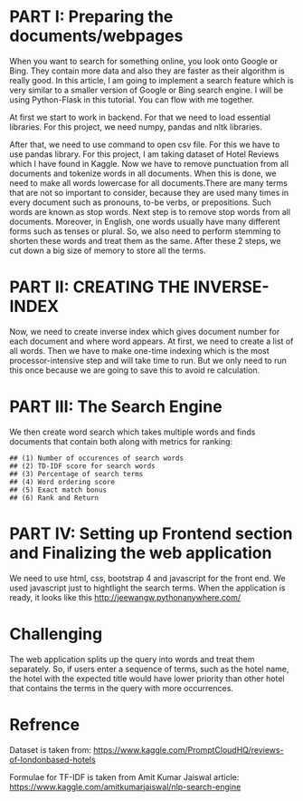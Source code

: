 # PART I: Preparing the documents/webpages
When you want to search for something online, you look onto Google or Bing. They contain more data and also they are faster as their algorithm is really good. In this article, I am going to implement a search feature which is very similar to a smaller version of Google or Bing search engine. I will be using Python-Flask in this tutorial. You can flow with me together.
 
At first we start to work in backend. For that we need to load essential libraries. For this project, we need numpy, pandas and nltk libraries.
 
After that, we need to use command to open csv file. For this we have to use pandas library. For this project, I am taking dataset of Hotel Reviews which I have found in Kaggle. Now we have to remove punctuation from all documents and tokenize words in all documents. When this is done, we need to make all words lowercase for all documents.There are many terms that are not so important to consider, because they are used many times in every document such as pronouns, to-be verbs, or prepositions. Such words are known as stop words. Next step is to remove stop words from all documents. Moreover, in English, one words usually have many different forms such as tenses or plural. So, we also need to perform stemming to shorten these words and treat them as the same. After these 2 steps, we cut down a big size of memory to store all the terms.
 
# PART II: CREATING THE INVERSE-INDEX
Now, we need to create inverse index which gives document number for each document and where word appears. At first, we need to create a list of all words. Then we have to make  one-time indexing which is  the most processor-intensive step and will take time to run. But we only need to run this once because we are going to save this to avoid re calculation.
 
# PART III: The Search Engine
We then create word search which takes multiple words and finds documents that contain both along with metrics for ranking:
 
    ## (1) Number of occurences of search words 
    ## (2) TD-IDF score for search words 
    ## (3) Percentage of search terms
    ## (4) Word ordering score 
    ## (5) Exact match bonus
    ## (6) Rank and Return
    
 # PART IV: Setting up Frontend section and Finalizing the web application
 We need to use html, css, bootstrap 4 and javascript for the front end. We used javascript just to hightlight the search terms. When the application is ready, it looks like this http://jeewangw.pythonanywhere.com/
 
 # Challenging
 The web application splits up the query into words and treat them separately. So, if users enter a sequence of terms, such as the hotel name, the hotel with the expected title would have lower priority than other hotel that contains the terms in the query with more occurrences.
 
 # Refrence
 Dataset is taken from: https://www.kaggle.com/PromptCloudHQ/reviews-of-londonbased-hotels
 
 Formulae for TF-IDF is taken from Amit Kumar Jaiswal article: https://www.kaggle.com/amitkumarjaiswal/nlp-search-engine
 
 
